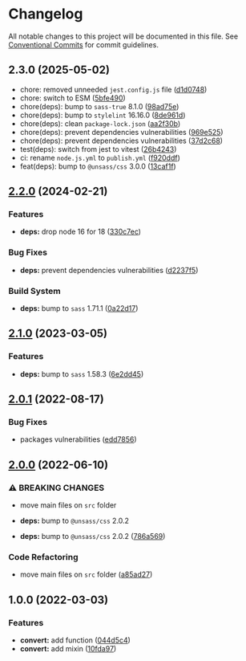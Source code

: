 # Changelog

All notable changes to this project will be documented in this file. See [Conventional Commits](https://conventionalcommits.org) for commit guidelines.

## 2.3.0 (2025-05-02)

* chore: removed unneeded `jest.config.js` file ([d1d0748](https://github.com/unsass/em/commit/d1d0748))
* chore: switch to ESM ([5bfe490](https://github.com/unsass/em/commit/5bfe490))
* chore(deps): bump to `sass-true` 8.1.0 ([98ad75e](https://github.com/unsass/em/commit/98ad75e))
* chore(deps): bump to `stylelint` 16.16.0 ([8de961d](https://github.com/unsass/em/commit/8de961d))
* chore(deps): clean `package-lock.json` ([aa2f30b](https://github.com/unsass/em/commit/aa2f30b))
* chore(deps): prevent dependencies vulnerabilities ([969e525](https://github.com/unsass/em/commit/969e525))
* chore(deps): prevent dependencies vulnerabilities ([37d2c68](https://github.com/unsass/em/commit/37d2c68))
* test(deps): switch from jest to vitest ([26b4243](https://github.com/unsass/em/commit/26b4243))
* ci: rename `node.js.yml` to `publish.yml` ([f920ddf](https://github.com/unsass/em/commit/f920ddf))
* feat(deps): bump to `@unsass/css` 3.0.0 ([13caf1f](https://github.com/unsass/em/commit/13caf1f))

## [2.2.0](https://github.com/unsass/em/compare/v2.1.0...v2.2.0) (2024-02-21)


### Features

* **deps:** drop node 16 for 18 ([330c7ec](https://github.com/unsass/em/commit/330c7ec0f4c719b637c433709a66fd1e80bb2e69))


### Bug Fixes

* **deps:** prevent dependencies vulnerabilities ([d2237f5](https://github.com/unsass/em/commit/d2237f50277bfc156a88477b124dc0ed1955d8b6))


### Build System

* **deps:** bump to `sass` 1.71.1 ([0a22d17](https://github.com/unsass/em/commit/0a22d177eabfde16c762d944d6833cbd2e929490))

## [2.1.0](https://github.com/unsass/em/compare/v2.0.1...v2.1.0) (2023-03-05)


### Features

* **deps:** bump to `sass` 1.58.3 ([6e2dd45](https://github.com/unsass/em/commit/6e2dd456cddcfde47dfcc6814456795f7f49f747))

## [2.0.1](https://github.com/unsass/em/compare/v2.0.0...v2.0.1) (2022-08-17)


### Bug Fixes

* packages vulnerabilities ([edd7856](https://github.com/unsass/em/commit/edd7856db2d6dab7e02662a550fb210781fdd712))

## [2.0.0](https://github.com/unsass/em/compare/v1.0.0...v2.0.0) (2022-06-10)


### ⚠ BREAKING CHANGES

* move main files on `src` folder
* **deps:** bump to `@unsass/css` 2.0.2

* **deps:** bump to `@unsass/css` 2.0.2 ([786a569](https://github.com/unsass/em/commit/786a56931be753652fde18a49eba2cead9f840b7))


### Code Refactoring

* move main files on `src` folder ([a85ad27](https://github.com/unsass/em/commit/a85ad272343d329f91bf6e72b7ac925220379bd9))

## 1.0.0 (2022-03-03)


### Features

* **convert:** add function ([044d5c4](https://github.com/unsass/em/commit/044d5c42a6a103ee29b4304b3e94d4e657d27ae6))
* **convert:** add mixin ([10fda97](https://github.com/unsass/em/commit/10fda97f0566f9efe95f13ba9408afe77f8c7f77))

